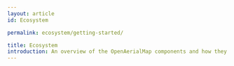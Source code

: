 ```yaml
---
layout: article
id: Ecosystem

permalink: ecosystem/getting-started/

title: Ecosystem
introduction: An overview of the OpenAerialMap components and how they connect with each other.
---
```

